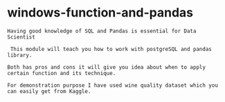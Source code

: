 # windows-function-and-pandas
```
Having good knowledge of SQL and Pandas is essential for Data Scientist
```
```
 This module will teach you how to work with postgreSQL and pandas library.
```
```
Both has pros and cons it will give you idea about when to apply certain function and its technique.

```
```
For demonstration purpose I have used wine quality dataset which you can easily get from Kaggle.

```
